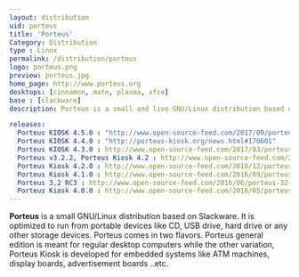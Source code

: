 ```yaml
---
layout: distribution
uid: porteus
title: 'Porteus'
Category: Distribution
type : Linux
permalink: /distribution/porteus
logo: porteus.png
preview: porteus.jpg
home_page: http://www.porteus.org
desktops: [cinnamon, mate, plasma, xfce]
base : [slackware]
description: Porteus is a small and live GNU/Linux distribution based on Slackware. Stories on Porteus GNU/Linux

releases:
  Porteus KIOSK 4.5.0 : "http://www.open-source-feed.com/2017/09/porteus-kiosk-450-released-with-linux.html"
  Porteus KIOSK 4.4.0 : "http://porteus-kiosk.org/news.html#170601"
  Porteus KIOSK 4.3.0 : http://www.open-source-feed.com/2017/03/porteus-kiosk-430-released-with-linux.html
  Porteus v3.2.2, Porteus Kiosk 4.2 : http://www.open-source-feed.com/2016/12/porteus-v322-final-released-with.html
  Porteus Kiosk 4.2.0 : http://www.open-source-feed.com/2016/12/porteus-kiosk-420-released.html
  Porteus Kiosk 4.1.0 : http://www.open-source-feed.com/2016/09/porteus-kiosk-410-released-with-cloud.html
  Porteus 3.2 RC3 : http://www.open-source-feed.com/2016/06/porteus-32-rc3-is-available-for-testing.html
  Porteus Kiosk 4.0.0 : http://www.open-source-feed.com/2016/05/porteus-kiosk-400-released.html
---
```


**Porteus** is a small GNU/Linux distribution based on Slackware. It is optimized to run from portable devices like CD, USB drive, hard drive or any other storage devices. Porteus comes in two flavors. Porteus general edition is meant for regular desktop computers while the other variation, Porteus Kiosk is developed for embedded systems like ATM machines, display boards, advertisement boards ..etc.
